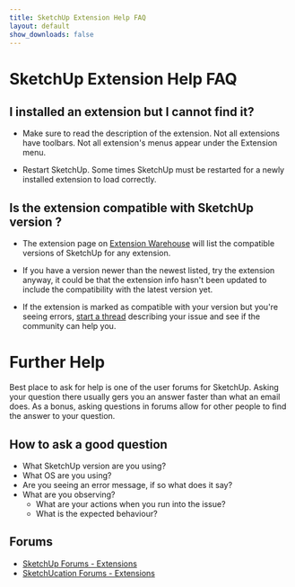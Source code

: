 ```yaml
---
title: SketchUp Extension Help FAQ
layout: default
show_downloads: false
---
```


# SketchUp Extension Help FAQ

## I installed an extension but I cannot find it?

- Make sure to read the description of the extension. Not all extensions have toolbars. Not all extension's menus appear under the Extension menu.

- Restart SketchUp. Some times SketchUp must be restarted for a newly installed extension to load correctly.

## Is the extension compatible with SketchUp version <???>?

- The extension page on [Extension Warehouse](https://extensions.sketchup.com/) will list the compatible versions of SketchUp for any extension.

- If you have a version newer than the newest listed, try the extension anyway, it could be that the extension info hasn't been updated to include the compatibility with the latest version yet.

- If the extension is marked as compatible with your version but you're seeing errors, [start a thread](#forums) describing your issue and see if the community can help you.

# Further Help

Best place to ask for help is one of the user forums for SketchUp. Asking your question there usually gers you an answer faster than what an email does. As a bonus, asking questions in forums allow for other people to find the answer to your question.

## How to ask a good question

- What SketchUp version are you using?
- What OS are you using?
- Are you seeing an error message, if so what does it say?
- What are you observing?
  - What are your actions when you run into the issue?
  - What is the expected behaviour?

## Forums

- [SketchUp Forums - Extensions](https://forums.sketchup.com/c/extensions/27)
- [SketchUcation Forums - Extensions](https://sketchucation.com/forums/viewforum.php?f=80)
